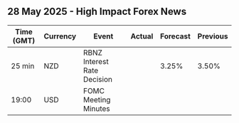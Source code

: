 ## 28 May 2025 - High Impact Forex News

| Time (GMT) | Currency | Event | Actual | Forecast | Previous |
|------|----------|-------|--------|----------|----------|
| 25 min | NZD | RBNZ Interest Rate Decision |  | 3.25% | 3.50% |
| 19:00 | USD | FOMC Meeting Minutes |  |  |  |
